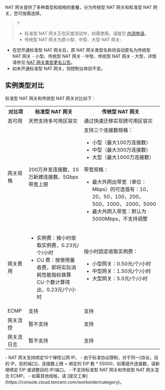 NAT 网关提供了多种类型和规格的套餐，分为传统型 NAT 网关和标准型 NAT 网关，您可按需选择。
>?
>- 标准型 NAT 网关正在灰度测试中，如需使用，请提交 [内测申请](https://cloud.tencent.com/apply/p/ojxjirnd5yi)。
>- 传统型 NAT 网关为原小型、中型、大型 NAT 网关:
 - 在您开通标准型 NAT 网关后，原 NAT 网关类型名称将自动更名为传统型 NAT 网关 - 小型、传统型 NAT 网关 - 中型、传统型 NAT 网关 - 大型，详情请参见 [NAT 网关类型更名公告](https://cloud.tencent.com/document/product/552/83165)。
 - 如未开通标准型 NAT 网关，则控制台体验不变。

## 实例类型对比[](id:db)
标准型 NAT 网关和传统型 NAT 网关对比如下：
<table>
<tr>
<th>对比项</th>
<th>标准型 NAT 网关</th>
<th> 传统型 NAT 网关</th>
</tr>
<tr>
<td>高可用</td>
<td>天然支持多可用区容灾</td>
<td>通过快速迁移实现跨可用区容灾</td>
</tr>
<tr>
<td>网关规格</td>
<td>200万并发连接数、10万新建连接数、5Gbps带宽上限</td>
<td>支持三个连接数规格：<ul><li>小型（最大100万连接数）</li><li>中型（最大300万连接数）</li><li>大型（最大1000万连接数）</li></ul>带宽规格：<ul><li>最大外网出带宽（单位：Mbps）的可选值有：10，20，50，100，200，500，1000， 2000，5000</li><li>最大外网入带宽：默认为5000Mbps，不支持调整</li></ul></td>
</tr>

<tr>
<td>网关费用</td>
<td><ul><li>实例费：按小时收取实例费，0.23元/个/小时</li><li>CU 费：按使用量收费，即将实际消耗性能指标换算 CU 个数计算得出，0.23元/个/小时</li></ul></td>
<td>按小时固定收取实例费：<ul><li>小型网关：0.50元/个/小时</li><li>中型网关：1.50元/个/小时</li><li>大型网关：5.0元/个/小时</li></ul></td>
</tr>
<tr>
<td>ECMP</td>
<td>支持
</td>
<td>支持</td>
</tr>
<tr>
<td>网关流控</td>
<td>暂不支持</td>
<td>支持</td>
</tr>
<tr>
<td>网关流日志</td>
<td>暂不支持</td>
<td>支持</td>
</tr>
</table>


<dx-alert infotype="explain" title="">
- NAT 网关支持绑定10个弹性公网 IP。
- 由于标准协议限制，对于同一[协议，目的 IP，目的端口]，连接数上限 = 绑定的 EIP 数 * 55000，如需提升连接数，请新增绑定 EIP 或调整目的 IP/端口。
- 不支持标准型 NAT 网关和传统型 NAT 网关混合 ECMP。
- 如需其他规格，请 [提交工单](https://console.cloud.tencent.com/workorder/category)。
</dx-alert>
